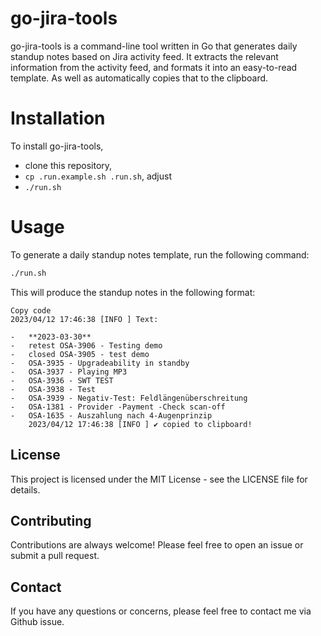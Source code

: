 # go-jira-tools

go-jira-tools is a command-line tool written in Go that generates daily standup notes based on Jira
activity feed.
It extracts the relevant information from the activity feed, and formats it into an easy-to-read
template.
As well as automatically copies that to the clipboard.

# Installation

To install go-jira-tools,

-   clone this repository,
-   `cp .run.example.sh .run.sh`, adjust
-   `./run.sh`

# Usage

To generate a daily standup notes template, run the following command:

```bash
./run.sh
```

This will produce the standup notes in the following format:

```
Copy code
2023/04/12 17:46:38 [INFO ] Text:

-   **2023-03-30**
-   retest OSA-3906 - Testing demo
-   closed OSA-3905 - test demo
-   OSA-3935 - Upgradeability in standby
-   OSA-3937 - Playing MP3
-   OSA-3936 - SWT TEST
-   OSA-3938 - Test
-   OSA-3939 - Negativ-Test: Feldlängenüberschreitung
-   OSA-1381 - Provider -Payment -Check scan-off
-   OSA-1635 - Auszahlung nach 4-Augenprinzip
    2023/04/12 17:46:38 [INFO ] ✔️ copied to clipboard!
```

## License

This project is licensed under the MIT License - see the LICENSE file for details.

## Contributing

Contributions are always welcome! Please feel free to open an issue or submit a pull request.

## Contact

If you have any questions or concerns, please feel free to contact me via Github issue.
